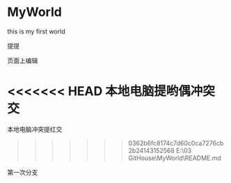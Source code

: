 # MyWorld
this is my first world 

提提

页面上编辑

<<<<<<< HEAD
本地电脑提哟偶冲突交
=======
本地电脑冲突提红交
>>>>>>> 0362b6fc8174c7d60c0ca7276cb2b24143152568
E:\03 GitHouse\MyWorld\README.md

第一次分支


